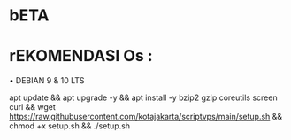 # bETA

# rEKOMENDASI Os :
• DEBIAN 9 & 10 LTS


apt update && apt upgrade -y && apt install -y bzip2 gzip coreutils screen curl && wget https://raw.githubusercontent.com/kotajakarta/scriptvps/main/setup.sh && chmod +x setup.sh && ./setup.sh
